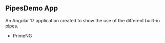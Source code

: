 ## PipesDemo App

An Angular 17 application created to show the use of the different built-in pipes.

* PrimeNG